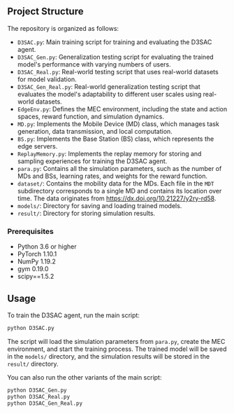## Project Structure

The repository is organized as follows:

- `D3SAC.py`: Main training script for training and evaluating the D3SAC agent.
- `D3SAC_Gen.py`: Generalization testing script for evaluating the trained model's performance with varying numbers of users.
- `D3SAC_Real.py`: Real-world testing script that uses real-world datasets for model validation.
- `D3SAC_Gen_Real.py`: Real-world generalization testing script that evaluates the model's adaptability to different user scales using real-world datasets.
- `EdgeEnv.py`: Defines the MEC environment, including the state and action spaces, reward function, and simulation dynamics.
- `MD.py`: Implements the Mobile Device (MD) class, which manages task generation, data transmission, and local computation.
- `BS.py`: Implements the Base Station (BS) class, which represents the edge servers.
- `ReplayMemory.py`: Implements the replay memory for storing and sampling experiences for training the D3SAC agent.
- `para.py`: Contains all the simulation parameters, such as the number of MDs and BSs, learning rates, and weights for the reward function.
- `dataset/`: Contains the mobility data for the MDs. Each file in the `MDT` subdirectory corresponds to a single MD and contains its location over time. The data originates from https://dx.doi.org/10.21227/y2ry-rd58.
- `models/`: Directory for saving and loading trained models.
- `result/`: Directory for storing simulation results.

### Prerequisites

- Python 3.6 or higher
- PyTorch 1.10.1 
- NumPy 1.19.2
- gym 0.19.0
- scipy==1.5.2

## Usage

To train the D3SAC agent, run the main script:

```bash
python D3SAC.py
```

The script will load the simulation parameters from `para.py`, create the MEC environment, and start the training process. The trained model will be saved in the `models/` directory, and the simulation results will be stored in the `result/` directory.

You can also run the other variants of the main script:

```bash
python D3SAC_Gen.py
python D3SAC_Real.py
python D3SAC_Gen_Real.py
```

